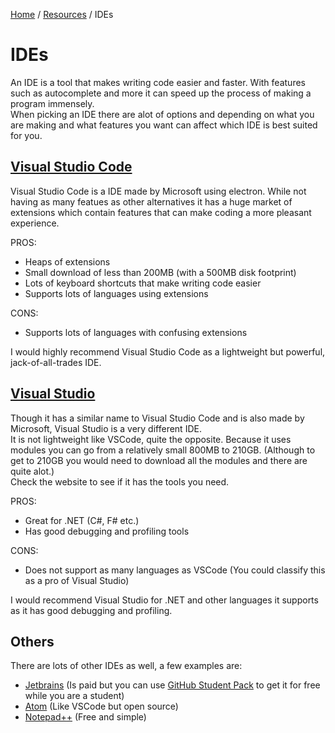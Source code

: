 [Home](https://coding.mwsc.team) / [Resources](https://coding.mwsc.team/resources) / IDEs  

# IDEs
An IDE is a tool that makes writing code easier and faster. With features such as autocomplete and more it can speed up the process of making a program immensely.  
When picking an IDE there are alot of options and depending on what you are making and what features you want can affect which IDE is best suited for you.

## [Visual Studio Code](https://code.visualstudio.com/)
Visual Studio Code is a IDE made by Microsoft using electron.
While not having as many featues as other alternatives it has a huge market of extensions which contain features that can make coding a more pleasant experience.

PROS:
- Heaps of extensions
- Small download of less than 200MB (with a 500MB disk footprint)
- Lots of keyboard shortcuts that make writing code easier
- Supports lots of languages using extensions

CONS:
- Supports lots of languages with confusing extensions

I would highly recommend Visual Studio Code as a lightweight but powerful, jack-of-all-trades IDE.

## [Visual Studio](https://visualstudio.microsoft.com/)
Though it has a similar name to Visual Studio Code and is also made by Microsoft, Visual Studio is a very different IDE.  
It is not lightweight like VSCode, quite the opposite. Because it uses modules you can go from a relatively small 800MB to 210GB. 
(Although to get to 210GB you would need to download all the modules and there are quite alot.)  
Check the website to see if it has the tools you need.

PROS:
- Great for .NET (C#, F# etc.) 
- Has good debugging and profiling tools

CONS:
- Does not support as many languages as VSCode (You could classify this as a pro of Visual Studio)

I would recommend Visual Studio for .NET and other languages it supports as it has good debugging and profiling.

## Others
There are lots of other IDEs as well, a few examples are:
- [Jetbrains](https://www.jetbrains.com/) (Is paid but you can use [GitHub Student Pack](https://education.github.com/pack) to get it for free while you are a student)
- [Atom](https://atom.io/) (Like VSCode but open source)
- [Notepad++](https://notepad-plus-plus.org/downloads/) (Free and simple)
